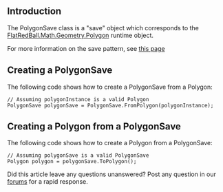 ## Introduction

The PolygonSave class is a "save" object which corresponds to the [FlatRedBall.Math.Geometry.Polygon](/frb/docs/index.php?title=FlatRedBall.Math.Geometry.Polygon.md "FlatRedBall.Math.Geometry.Polygon") runtime object.

For more information on the save pattern, see [this page](/frb/docs/index.php?title=Tutorials:Save_Classes.md "Tutorials:Save Classes")

## Creating a PolygonSave

The following code shows how to create a PolygonSave from a Polygon:

    // Assuming polygonInstance is a valid Polygon
    PolygonSave polygonSave = PolygonSave.FromPolygon(polygonInstance);

## Creating a Polygon from a PolygonSave

The following code shows how to create a Polygon from a PolygonSave:

    // Assuming polygonSave is a valid PolygonSave
    Polygon polygon = polygonSave.ToPolygon();

Did this article leave any questions unanswered? Post any question in our [forums](/frb/forum/.md) for a rapid response.
